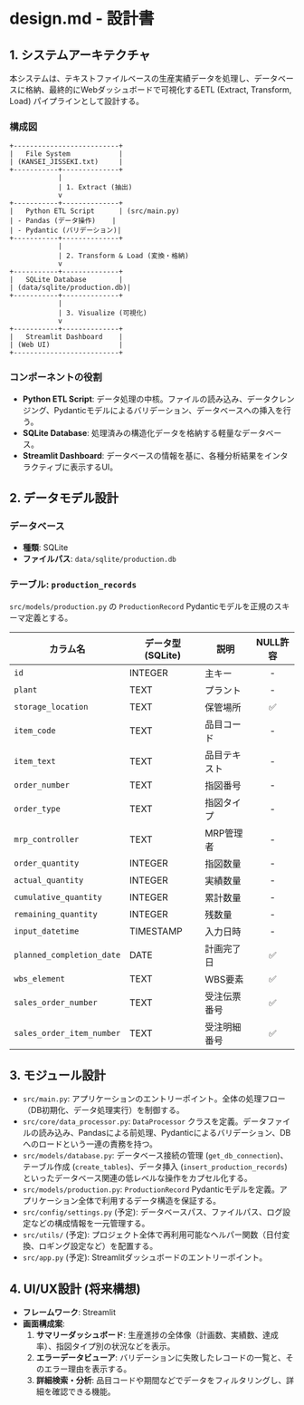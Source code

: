 # design.md - 設計書

## 1. システムアーキテクチャ

本システムは、テキストファイルベースの生産実績データを処理し、データベースに格納、最終的にWebダッシュボードで可視化するETL (Extract, Transform, Load) パイプラインとして設計する。

### 構成図

```
+--------------------------+
|   File System            |
| (KANSEI_JISSEKI.txt)     |
+-----------+--------------+
            |
            | 1. Extract (抽出)
            v
+-----------+--------------+
|   Python ETL Script      | (src/main.py)
| - Pandas (データ操作)    |
| - Pydantic (バリデーション)|
+-----------+--------------+
            |
            | 2. Transform & Load (変換・格納)
            v
+-----------+--------------+
|   SQLite Database        |
| (data/sqlite/production.db)|
+-----------+--------------+
            |
            | 3. Visualize (可視化)
            v
+-----------+--------------+
|   Streamlit Dashboard    |
| (Web UI)                 |
+--------------------------+
```

### コンポーネントの役割

- **Python ETL Script**: データ処理の中核。ファイルの読み込み、データクレンジング、Pydanticモデルによるバリデーション、データベースへの挿入を行う。
- **SQLite Database**: 処理済みの構造化データを格納する軽量なデータベース。
- **Streamlit Dashboard**: データベースの情報を基に、各種分析結果をインタラクティブに表示するUI。

## 2. データモデル設計

### データベース

- **種類**: SQLite
- **ファイルパス**: `data/sqlite/production.db`

### テーブル: `production_records`

`src/models/production.py` の `ProductionRecord` Pydanticモデルを正規のスキーマ定義とする。

| カラム名                  | データ型 (SQLite) | 説明                       | NULL許容 |
| ------------------------- | ----------------- | -------------------------- | :------: |
| `id`                      | INTEGER           | 主キー                     |    -     |
| `plant`                   | TEXT              | プラント                   |    -     |
| `storage_location`        | TEXT              | 保管場所                   |    ✅    |
| `item_code`               | TEXT              | 品目コード                 |    -     |
| `item_text`               | TEXT              | 品目テキスト               |    -     |
| `order_number`            | TEXT              | 指図番号                   |    -     |
| `order_type`              | TEXT              | 指図タイプ                 |    -     |
| `mrp_controller`          | TEXT              | MRP管理者                  |    -     |
| `order_quantity`          | INTEGER           | 指図数量                   |    -     |
| `actual_quantity`         | INTEGER           | 実績数量                   |    -     |
| `cumulative_quantity`     | INTEGER           | 累計数量                   |    -     |
| `remaining_quantity`      | INTEGER           | 残数量                     |    -     |
| `input_datetime`          | TIMESTAMP         | 入力日時                   |    -     |
| `planned_completion_date` | DATE              | 計画完了日                 |    ✅    |
| `wbs_element`             | TEXT              | WBS要素                    |    ✅    |
| `sales_order_number`      | TEXT              | 受注伝票番号               |    ✅    |
| `sales_order_item_number` | TEXT              | 受注明細番号               |    ✅    |

## 3. モジュール設計

- `src/main.py`: アプリケーションのエントリーポイント。全体の処理フロー（DB初期化、データ処理実行）を制御する。
- `src/core/data_processor.py`: `DataProcessor` クラスを定義。データファイルの読み込み、Pandasによる前処理、Pydanticによるバリデーション、DBへのロードという一連の責務を持つ。
- `src/models/database.py`: データベース接続の管理 (`get_db_connection`)、テーブル作成 (`create_tables`)、データ挿入 (`insert_production_records`) といったデータベース関連の低レベルな操作をカプセル化する。
- `src/models/production.py`: `ProductionRecord` Pydanticモデルを定義。アプリケーション全体で利用するデータ構造を保証する。
- `src/config/settings.py` (予定): データベースパス、ファイルパス、ログ設定などの構成情報を一元管理する。
- `src/utils/` (予定): プロジェクト全体で再利用可能なヘルパー関数（日付変換、ロギング設定など）を配置する。
- `src/app.py` (予定): Streamlitダッシュボードのエントリーポイント。

## 4. UI/UX設計 (将来構想)

- **フレームワーク**: Streamlit
- **画面構成案**:
  1.  **サマリーダッシュボード**: 生産進捗の全体像（計画数、実績数、達成率）、指図タイプ別の状況などを表示。
  2.  **エラーデータビューア**: バリデーションに失敗したレコードの一覧と、そのエラー理由を表示する。
  3.  **詳細検索・分析**: 品目コードや期間などでデータをフィルタリングし、詳細を確認できる機能。
